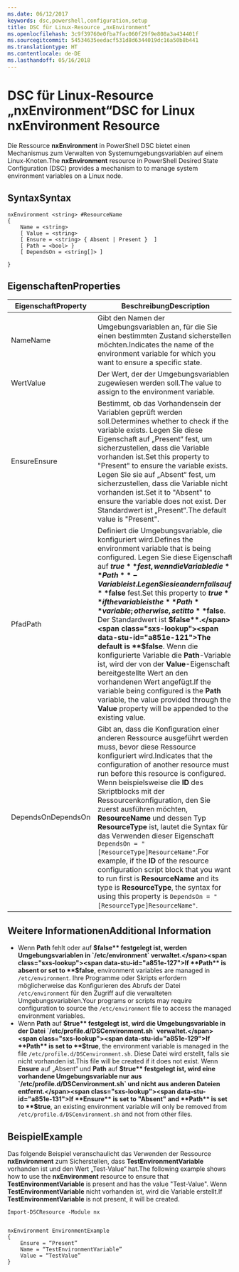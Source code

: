 ```yaml
---
ms.date: 06/12/2017
keywords: dsc,powershell,configuration,setup
title: DSC für Linux-Resource „nxEnvironment“
ms.openlocfilehash: 3c9f39760e0fba7fac060f29f9e808a3a434401f
ms.sourcegitcommit: 54534635eedacf531d8d6344019dc16a50b8b441
ms.translationtype: HT
ms.contentlocale: de-DE
ms.lasthandoff: 05/16/2018
---
```

# <a name="dsc-for-linux-nxenvironment-resource"></a><span data-ttu-id="a851e-103">DSC für Linux-Resource „nxEnvironment“</span><span class="sxs-lookup"><span data-stu-id="a851e-103">DSC for Linux nxEnvironment Resource</span></span>

<span data-ttu-id="a851e-104">Die Ressource **nxEnvironment** in PowerShell DSC bietet einen Mechanismus zum Verwalten von Systemumgebungsvariablen auf einem Linux-Knoten.</span><span class="sxs-lookup"><span data-stu-id="a851e-104">The **nxEnvironment** resource in PowerShell Desired State Configuration (DSC) provides a mechanism to to manage system environment variables on a Linux node.</span></span>

## <a name="syntax"></a><span data-ttu-id="a851e-105">Syntax</span><span class="sxs-lookup"><span data-stu-id="a851e-105">Syntax</span></span>

```
nxEnvironment <string> #ResourceName
{
    Name = <string>
    [ Value = <string>
    [ Ensure = <string> { Absent | Present }  ]
    [ Path = <bool> }
    [ DependsOn = <string[]> ]

}
```

## <a name="properties"></a><span data-ttu-id="a851e-106">Eigenschaften</span><span class="sxs-lookup"><span data-stu-id="a851e-106">Properties</span></span>

|  <span data-ttu-id="a851e-107">Eigenschaft</span><span class="sxs-lookup"><span data-stu-id="a851e-107">Property</span></span> |  <span data-ttu-id="a851e-108">Beschreibung</span><span class="sxs-lookup"><span data-stu-id="a851e-108">Description</span></span> |
|---|---|
| <span data-ttu-id="a851e-109">Name</span><span class="sxs-lookup"><span data-stu-id="a851e-109">Name</span></span>| <span data-ttu-id="a851e-110">Gibt den Namen der Umgebungsvariablen an, für die Sie einen bestimmten Zustand sicherstellen möchten.</span><span class="sxs-lookup"><span data-stu-id="a851e-110">Indicates the name of the environment variable for which you want to ensure a specific state.</span></span>|
| <span data-ttu-id="a851e-111">Wert</span><span class="sxs-lookup"><span data-stu-id="a851e-111">Value</span></span>| <span data-ttu-id="a851e-112">Der Wert, der der Umgebungsvariablen zugewiesen werden soll.</span><span class="sxs-lookup"><span data-stu-id="a851e-112">The value to assign to the environment variable.</span></span>|
| <span data-ttu-id="a851e-113">Ensure</span><span class="sxs-lookup"><span data-stu-id="a851e-113">Ensure</span></span>| <span data-ttu-id="a851e-114">Bestimmt, ob das Vorhandensein der Variablen geprüft werden soll.</span><span class="sxs-lookup"><span data-stu-id="a851e-114">Determines whether to check if the variable exists.</span></span> <span data-ttu-id="a851e-115">Legen Sie diese Eigenschaft auf „Present“ fest, um sicherzustellen, dass die Variable vorhanden ist.</span><span class="sxs-lookup"><span data-stu-id="a851e-115">Set this property to "Present" to ensure the variable exists.</span></span> <span data-ttu-id="a851e-116">Legen Sie sie auf „Absent“ fest, um sicherzustellen, dass die Variable nicht vorhanden ist.</span><span class="sxs-lookup"><span data-stu-id="a851e-116">Set it to "Absent" to ensure the variable does not exist.</span></span> <span data-ttu-id="a851e-117">Der Standardwert ist „Present“.</span><span class="sxs-lookup"><span data-stu-id="a851e-117">The default value is "Present".</span></span>|
| <span data-ttu-id="a851e-118">Pfad</span><span class="sxs-lookup"><span data-stu-id="a851e-118">Path</span></span>| <span data-ttu-id="a851e-119">Definiert die Umgebungsvariable, die konfiguriert wird.</span><span class="sxs-lookup"><span data-stu-id="a851e-119">Defines the environment variable that is being configured.</span></span> <span data-ttu-id="a851e-120">Legen Sie diese Eigenschaft auf **$true** fest, wenn die Variable die **Path**-Variable ist. Legen Sie sie andernfalls auf **$false** fest.</span><span class="sxs-lookup"><span data-stu-id="a851e-120">Set this property to **$true** if the variable is the **Path** variable; otherwise, set it to **$false**.</span></span> <span data-ttu-id="a851e-121">Der Standardwert ist **$false**.</span><span class="sxs-lookup"><span data-stu-id="a851e-121">The default is **$false**.</span></span> <span data-ttu-id="a851e-122">Wenn die konfigurierte Variable die **Path**-Variable ist, wird der von der **Value**-Eigenschaft bereitgestellte Wert an den vorhandenen Wert angefügt.</span><span class="sxs-lookup"><span data-stu-id="a851e-122">If the variable being configured is the **Path** variable, the value provided through the **Value** property will be appended to the existing value.</span></span>|
| <span data-ttu-id="a851e-123">DependsOn</span><span class="sxs-lookup"><span data-stu-id="a851e-123">DependsOn</span></span> | <span data-ttu-id="a851e-124">Gibt an, dass die Konfiguration einer anderen Ressource ausgeführt werden muss, bevor diese Ressource konfiguriert wird.</span><span class="sxs-lookup"><span data-stu-id="a851e-124">Indicates that the configuration of another resource must run before this resource is configured.</span></span> <span data-ttu-id="a851e-125">Wenn beispielsweise die **ID** des Skriptblocks mit der Ressourcenkonfiguration, den Sie zuerst ausführen möchten, **ResourceName** und dessen Typ **ResourceType** ist, lautet die Syntax für das Verwenden dieser Eigenschaft `DependsOn = "[ResourceType]ResourceName"`.</span><span class="sxs-lookup"><span data-stu-id="a851e-125">For example, if the **ID** of the resource configuration script block that you want to run first is **ResourceName** and its type is **ResourceType**, the syntax for using this property is `DependsOn = "[ResourceType]ResourceName"`.</span></span>|

## <a name="additional-information"></a><span data-ttu-id="a851e-126">Weitere Informationen</span><span class="sxs-lookup"><span data-stu-id="a851e-126">Additional Information</span></span>

* <span data-ttu-id="a851e-127">Wenn **Path** fehlt oder auf **$false** festgelegt ist, werden Umgebungsvariablen in `/etc/environment` verwaltet.</span><span class="sxs-lookup"><span data-stu-id="a851e-127">If **Path** is absent or set to **$false**, environment variables are managed in `/etc/environment`.</span></span> <span data-ttu-id="a851e-128">Ihre Programme oder Skripts erfordern möglicherweise das Konfigurieren des Abrufs der Datei `/etc/environment` für den Zugriff auf die verwalteten Umgebungsvariablen.</span><span class="sxs-lookup"><span data-stu-id="a851e-128">Your programs or scripts may require configuration to source the `/etc/environment` file to access the managed environment variables.</span></span>
* <span data-ttu-id="a851e-129">Wenn **Path** auf **$true** festgelegt ist, wird die Umgebungsvariable in der Datei `/etc/profile.d/DSCenvironment.sh` verwaltet.</span><span class="sxs-lookup"><span data-stu-id="a851e-129">If **Path** is set to **$true**, the environment variable is managed in the file `/etc/profile.d/DSCenvironment.sh`.</span></span> <span data-ttu-id="a851e-130">Diese Datei wird erstellt, falls sie nicht vorhanden ist.</span><span class="sxs-lookup"><span data-stu-id="a851e-130">This file will be created if it does not exist.</span></span> <span data-ttu-id="a851e-131">Wenn **Ensure** auf „Absent“ und **Path** auf **$true** festgelegt ist, wird eine vorhandene Umgebungsvariable nur aus `/etc/profile.d/DSCenvironment.sh` und nicht aus anderen Dateien entfernt.</span><span class="sxs-lookup"><span data-stu-id="a851e-131">If **Ensure** is set to "Absent" and **Path** is set to **$true**, an existing environment variable will only be removed from `/etc/profile.d/DSCenvironment.sh` and not from other files.</span></span>

## <a name="example"></a><span data-ttu-id="a851e-132">Beispiel</span><span class="sxs-lookup"><span data-stu-id="a851e-132">Example</span></span>

<span data-ttu-id="a851e-133">Das folgende Beispiel veranschaulicht das Verwenden der Ressource **nxEnvironment** zum Sicherstellen, dass **TestEnvironmentVariable** vorhanden ist und den Wert „Test-Value“ hat.</span><span class="sxs-lookup"><span data-stu-id="a851e-133">The following example shows how to use the **nxEnvironment** resource to ensure that **TestEnvironmentVariable** is present and has the value "Test-Value".</span></span> <span data-ttu-id="a851e-134">Wenn **TestEnvironmentVariable** nicht vorhanden ist, wird die Variable erstellt.</span><span class="sxs-lookup"><span data-stu-id="a851e-134">If **TestEnvironmentVariable** is not present, it will be created.</span></span>

```
Import-DSCResource -Module nx


nxEnvironment EnvironmentExample
{
    Ensure = “Present”
    Name = “TestEnvironmentVariable”
    Value = “TestValue”
}
```